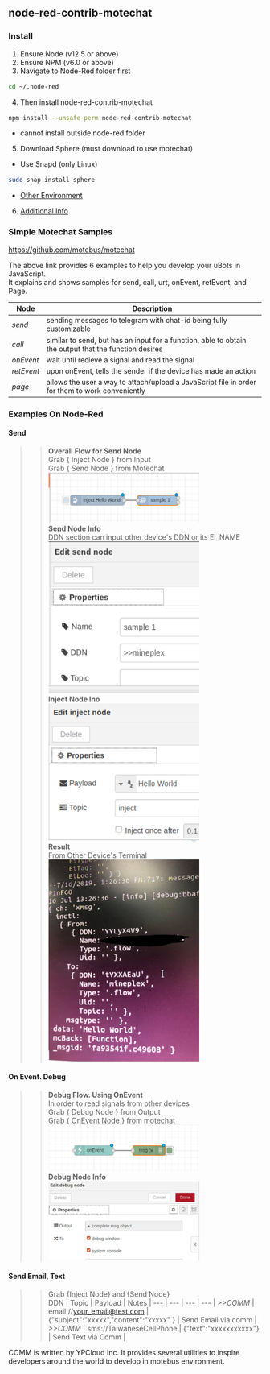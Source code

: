 ##  node-red-contrib-motechat

### Install

1. Ensure Node (v12.5 or above)
2. Ensure NPM (v6.0 or above)
3. Navigate to Node-Red folder first
```bash
cd ~/.node-red 
```
4. Then install node-red-contrib-motechat
```bash
npm install --unsafe-perm node-red-contrib-motechat
```
 - cannot install outside node-red folder

5. Download Sphere (must download to use motechat)
 - Use Snapd (only Linux)
```bash
sudo snap install sphere
```
 - [Other Environment](https://gitbook.ypcloud.com/sphere-s-user-s-guide/sphere-setup/untitled)

6. [Additional Info](docs/how-to-run.md)

### Simple Motechat Samples

 <https://github.com/motebus/motechat>

The above link provides 6 examples to help you develop your uBots in JavaScript. <br />
It explains and shows samples for send, call, urt, onEvent, retEvent, and Page.

Node| Description | 
--- | --- | 
*send* | sending messages to telegram with chat-id being fully customizable |
*call* | similar to send, but has an input for a function, able to obtain the output that the function desires |
*onEvent* | wait until recieve a signal and read the signal |
*retEvent* | upon onEvent, tells the sender if the device has made an action |
*page* | allows the user a way to attach/upload a JavaScript file in order for them to work conveniently |

### Examples On Node-Red

#### Send 
>>**Overall Flow for Send Node** <br />
>>Grab { Inject Node } from Input <br />
>>Grab { Send Node } from Motechat <br />
>><img src="/node-red-examples/sendflow.png" width="300"> <br />
>>**Send Node Info** <br />
>>DDN section can input other device's DDN or its EI_NAME <br />
>><img src="/node-red-examples/sendnodes.info.png" width="300"> <br />
>>**Inject Node Ino** <br />
>><img src="/node-red-examples/InjectSendNode.png" width="300"> <br />
>>**Result** <br />
>>From Other Device's Terminal <br />
>><img src="/node-red-examples/result.jpg" width="300"> <br />

#### On Event. Debug
>>**Debug Flow. Using OnEvent**  <br /> 
>>In order to read signals from other devices  <br />
>>Grab { Debug Node } from Output  <br />
>>Grab { OnEvent Node } from motechat <br />
>><img src="/node-red-examples/DebubFlow.png" width="300"> <br />
>>**Debug Node Info** <br />
>><img src="/node-red-examples/DebugNode.png" width="300"> <br />

#### Send Email, Text
>>Grab {Inject Node} and {Send Node} <br />
DDN | Topic | Payload | Notes |
--- | --- | --- | --- |
*>>COMM* | email://your_email@test.com | {"subject":"xxxxx","content":"xxxxx" } | Send Email via comm |
*>>COMM* | sms://TaiwaneseCellPhone | {"text":"xxxxxxxxxxx"} | Send Text via Comm |

COMM is written by YPCloud Inc. It provides several utilities to inspire developers around the world to develop in motebus environment. 







